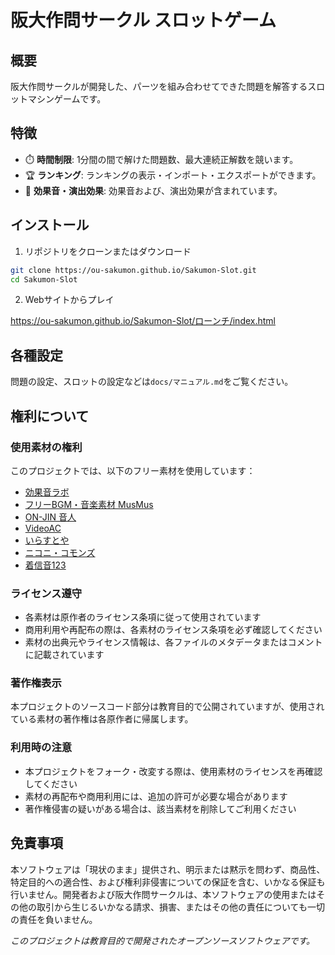 # 阪大作問サークル スロットゲーム

## 概要

阪大作問サークルが開発した、パーツを組み合わせてできた問題を解答するスロットマシンゲームです。

## 特徴

- ⏱️ **時間制限**: 1分間の間で解けた問題数、最大連続正解数を競います。
- 🏆 **ランキング**: ランキングの表示・インポート・エクスポートができます。
- 🎵 **効果音・演出効果**: 効果音および、演出効果が含まれています。


## インストール

1. リポジトリをクローンまたはダウンロード
```bash
git clone https://ou-sakumon.github.io/Sakumon-Slot.git
cd Sakumon-Slot
```

2. Webサイトからプレイ

https://ou-sakumon.github.io/Sakumon-Slot/ローンチ/index.html


## 各種設定

問題の設定、スロットの設定などは`docs/マニュアル.md`をご覧ください。

## 権利について

### 使用素材の権利
このプロジェクトでは、以下のフリー素材を使用しています：

- [効果音ラボ](https://soundeffect-lab.info/)
- [フリーBGM・音楽素材 MusMus](https://musmus.main.jp/)
- [ON-JIN 音人](https://on-jin.com)
- [VideoAC](https://video-ac.com)
- [いらすとや](https://www.irasutoya.com/)
- [ニコニ・コモンズ](https://commons.nicovideo.jp)
- [着信音123](https://chakushinon123.com)

### ライセンス遵守
- 各素材は原作者のライセンス条項に従って使用されています
- 商用利用や再配布の際は、各素材のライセンス条項を必ず確認してください
- 素材の出典元やライセンス情報は、各ファイルのメタデータまたはコメントに記載されています

### 著作権表示
本プロジェクトのソースコード部分は教育目的で公開されていますが、使用されている素材の著作権は各原作者に帰属します。

### 利用時の注意
- 本プロジェクトをフォーク・改変する際は、使用素材のライセンスを再確認してください
- 素材の再配布や商用利用には、追加の許可が必要な場合があります
- 著作権侵害の疑いがある場合は、該当素材を削除してご利用ください

## 免責事項

本ソフトウェアは「現状のまま」提供され、明示または黙示を問わず、商品性、特定目的への適合性、および権利非侵害についての保証を含む、いかなる保証も行いません。開発者および阪大作問サークルは、本ソフトウェアの使用またはその他の取引から生じるいかなる請求、損害、またはその他の責任についても一切の責任を負いません。


*このプロジェクトは教育目的で開発されたオープンソースソフトウェアです。*
